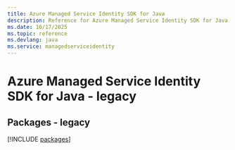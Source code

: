 ```yaml
---
title: Azure Managed Service Identity SDK for Java
description: Reference for Azure Managed Service Identity SDK for Java
ms.date: 10/17/2025
ms.topic: reference
ms.devlang: java
ms.service: managedserviceidentity
---
```

# Azure Managed Service Identity SDK for Java - legacy
## Packages - legacy
[!INCLUDE [packages](managed-service-identity-index.md)]